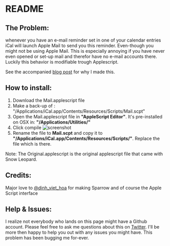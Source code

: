 # README

## The Problem:

whenever you have an e-mail reminder set in one of your calendar entries iCal will launch Apple Mail to send you this reminder. Even-though you might not be using Apple Mail. This is especially annoying if you have never even opened or set-up mail and therefor have no e-mail accounts there. Luckily this behavior is modifiable trough Applescript.

See the accompanied [blog post](http://gidogeek.com/post/6037637963/ical-sparrow) for why I made this.

## How to install:

1. Download the Mail.applescript file
2. Make a back-up of : "/Applications/iCal.app/Contents/Resources/Scripts/Mail.scpt"
3. Open the Mail.applescript file in **"AppleScript Editor"**. It's pre-installed on OSX in: **"/Applications/Utilities/"**
4. Click compile 
![screenshot](http://f.cl.ly/items/2R0h2M3Z3h1J1b0R3C2i/Screen%20shot%202011-05-31%20at%2019.36.20%20.png)
5. Rename the file to **Mail.scpt** and copy it to **"/Applications/iCal.app/Contents/Resources/Scripts/"**. Replace the file which is there.

Note: The Original.applescript is the original applescript file that came with Snow Leopard.

## Credits:

Major love to [@dinh_viet_hoa](http://twitter.com/dinh_viet_hoa) for making Sparrow and of course the Apple Script interface

## Help & Issues:

I realize not everybody who lands on this page might have a Github account. Please feel free to ask me questions about this on [Twitter](http://twitter.com/gidogeek). I'll be more then happy to help you out with any issues you might have. This problem has been bugging me for-ever.